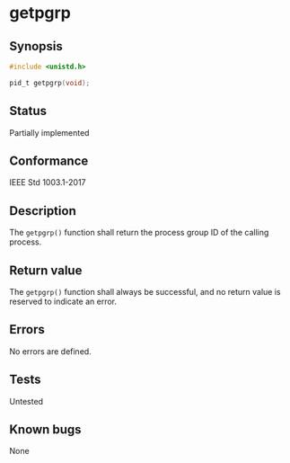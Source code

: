 # getpgrp

## Synopsis

```c
#include <unistd.h>

pid_t getpgrp(void);
```

## Status

Partially implemented

## Conformance

IEEE Std 1003.1-2017

## Description

The `getpgrp()` function shall return the process group ID of the calling process.

## Return value

The `getpgrp()` function shall always be successful, and no return value is reserved to indicate an error.

## Errors

No errors are defined.

## Tests

Untested

## Known bugs

None
